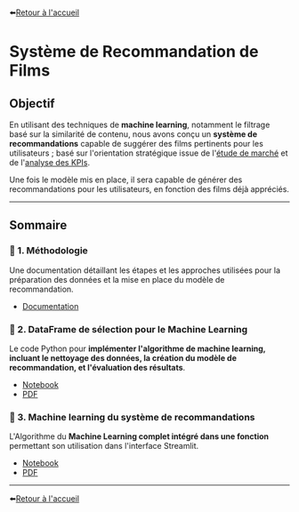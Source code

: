 ⬅️[Retour à l'accueil](../../README.md)

# Système de Recommandation de Films

## Objectif

En utilisant des techniques de **machine learning**, notamment le filtrage basé sur la similarité de contenu, nous avons conçu un **système de recommandations** capable de suggérer des films pertinents pour les utilisateurs ; basé sur l'orientation stratégique issue de l'[étude de marché](./etude_de_marche.md) et de l'[analyse des KPIs](./analyse_kpi.md).

Une fois le modèle mis en place, il sera capable de générer des recommandations pour les utilisateurs, en fonction des films déjà appréciés.

---

## Sommaire

### **🧩 1. Méthodologie**  
Une documentation détaillant les étapes et les approches utilisées pour la préparation des données et la mise en place du modèle de recommandation.  
   - [Documentation](./methodologie_machine_learning_v1.md)

### **🎯 2. DataFrame de sélection pour le Machine Learning** 
Le code Python pour **implémenter l'algorithme de machine learning, incluant le nettoyage des données, la création du modèle de recommandation, et l'évaluation des résultats**.  
   - [Notebook](../notebooks/big_df_machine_learning.ipynb)
   - [PDF](../pdf/big_df_machine_learning.pdf)


### **🤖 3. Machine learning du système de recommandations**
L'Algorithme du **Machine Learning complet intégré dans une fonction** permettant son utilisation dans l'interface Streamlit.  
   - [Notebook](../notebooks/fonction_machine_learning.ipynb)
   - [PDF](../pdf/fonction_machine_learning.pdf)

---

⬅️[Retour à l'accueil](../../README.md)


